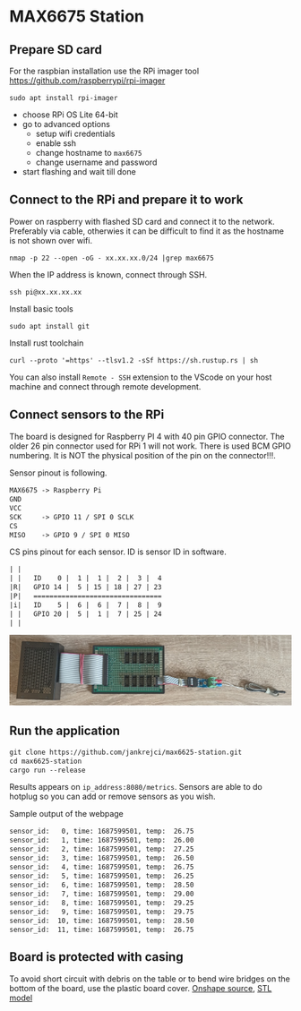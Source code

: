 # MAX6675 Station

## Prepare SD card
For the raspbian installation use the RPi imager tool
https://github.com/raspberrypi/rpi-imager
```
sudo apt install rpi-imager
```
* choose RPi OS Lite 64-bit
* go to advanced options
  * setup wifi credentials
  * enable ssh
  * change hostname to `max6675`
  * change username and password
* start flashing and wait till done

## Connect to the RPi and prepare it to work

Power on raspberry with flashed SD card and connect it to the network.
Preferably via cable, otherwies it can be difficult to find it as the hostname is not shown over wifi. 
```
nmap -p 22 --open -oG - xx.xx.xx.0/24 |grep max6675
```

When the IP address is known, connect through SSH.
```
ssh pi@xx.xx.xx.xx
```

Install basic tools
```
sudo apt install git
```

Install rust toolchain
```
curl --proto '=https' --tlsv1.2 -sSf https://sh.rustup.rs | sh
```

You can also install `Remote - SSH` extension to the VScode on your host machine and connect through remote development.

## Connect sensors to the RPi

The board is designed for Raspberry PI 4 with 40 pin GPIO connector. The older 26 pin connector used for RPi 1 will not work.
There is used BCM GPIO numbering. It is NOT the physical position of the pin on the connector!!!.

Sensor pinout is following.
```
MAX6675 -> Raspberry Pi
GND
VCC
SCK     -> GPIO 11 / SPI 0 SCLK
CS
MISO    -> GPIO 9 / SPI 0 MISO
```
CS pins pinout for each sensor. ID is sensor ID in software.
```
| |
| |   ID    0 |  1 |  1 |  2 |  3 |  4
|R|   GPIO 14 |  5 | 15 | 18 | 27 | 23
|P|   ================================
|i|   ID    5 |  6 |  6 |  7 |  8 |  9
| |   GPIO 20 |  5 |  1 |  7 | 25 | 24
| |
```

![](./resources/station_asm.jpg "MAX6675 station assembly")

## Run the application

```
git clone https://github.com/jankrejci/max6625-station.git
cd max6625-station
cargo run --release
```

Results appears on `ip_address:8080/metrics`.
Sensors are able to do hotplug so you can add or remove sensors as you wish.

Sample output of the webpage
```
sensor_id:   0, time: 1687599501, temp:  26.75
sensor_id:   1, time: 1687599501, temp:  26.00
sensor_id:   2, time: 1687599501, temp:  27.25
sensor_id:   3, time: 1687599501, temp:  26.50
sensor_id:   4, time: 1687599501, temp:  26.75
sensor_id:   5, time: 1687599501, temp:  26.25
sensor_id:   6, time: 1687599501, temp:  28.50
sensor_id:   7, time: 1687599501, temp:  29.00
sensor_id:   8, time: 1687599501, temp:  29.25
sensor_id:   9, time: 1687599501, temp:  29.75
sensor_id:  10, time: 1687599501, temp:  28.50
sensor_id:  11, time: 1687599501, temp:  26.75
```

## Board is protected with casing

To avoid short circuit with debris on the table or to bend wire bridges on the bottom of the board, use the plastic board cover.
[Onshape source](https://cad.onshape.com/documents/c77e73b9701d2fd368085f47/w/37a552272d54a35bf61630fc/e/6485fd3e625ea64f218d507f?renderMode=0&uiState=649563e23055f3052693dbb6),
[STL model](./resources/max6675-case.stl) 